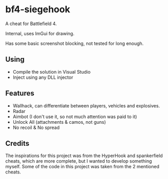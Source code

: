 # bf4-siegehook

A cheat for Battlefield 4.

Internal, uses ImGui for drawing.

Has some basic screenshot blocking, not tested for long enough.

## Using
* Compile the solution in Visual Studio
* Inject using any DLL injector

## Features
* Wallhack, can differentiate between players, vehicles and explosives.
* Radar
* Aimbot (I don't use it, so not much attention was paid to it)
* Unlock All (attachments & camos, not guns)
* No recoil & No spread

## Credits
The inspirations for this project was from the HyperHook and spankerfield cheats, which are more complete, but I wanted to develop something myself. Some of the code in this project was taken from the 2 mentioned cheats.
